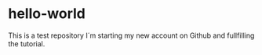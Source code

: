 # hello-world
This is a test repository
I´m starting my new account on Github and fullfilling the tutorial.
